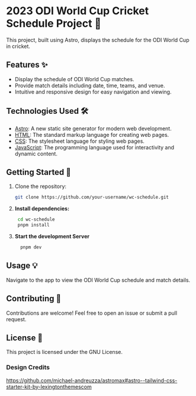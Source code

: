 # 2023 ODI World Cup Cricket Schedule Project 🏏

This project, built using Astro, displays the schedule for the ODI World Cup in cricket.

## Features ✨

- Display the schedule of ODI World Cup matches.
- Provide match details including date, time, teams, and venue.
- Intuitive and responsive design for easy navigation and viewing.

## Technologies Used 🛠️

- [Astro](https://astro.build/): A new static site generator for modern web development.
- [HTML](https://developer.mozilla.org/en-US/docs/Web/HTML): The standard markup language for creating web pages.
- [CSS](https://developer.mozilla.org/en-US/docs/Web/CSS): The stylesheet language for styling web pages.
- [JavaScript](https://developer.mozilla.org/en-US/docs/Web/JavaScript): The programming language used for interactivity and dynamic content.

## Getting Started 🚀

1. Clone the repository:
   ```bash
   git clone https://github.com/your-username/wc-schedule.git

2. **Install dependencies:**
   ```bash
    cd wc-schedule
    pnpm install
3. **Start the development Server**
    ```bash
      pnpm dev
## Usage 💡
Navigate to the app to view the ODI World Cup schedule and match details.

## Contributing 🤝
Contributions are welcome! Feel free to open an issue or submit a pull request.

## License 📝
This project is licensed under the GNU License.



### Design Credits
https://github.com/michael-andreuzza/astromax#astro--tailwind-css-starter-kit-by-lexingtonthemescom
